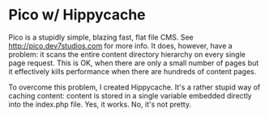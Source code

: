 Pico w/ Hippycache
==================

Pico is a stupidly simple, blazing fast, flat file CMS. See
http://pico.dev7studios.com for more info. It does, however, have a problem:
it scans the entire content directory hierarchy on every single page request.
This is OK, when there are only a small number of pages but it effectively kills
performance when there are hundreds of content pages.

To overcome this problem, I created Hippycache. It's a rather stupid way of
caching content: content is stored in a single variable embedded directly into
the index.php file. Yes, it works. No, it's not pretty.
